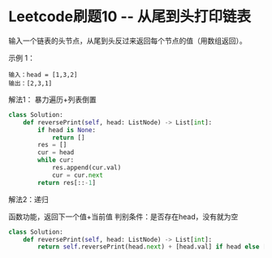 # Leetcode刷题10 -- 从尾到头打印链表
输入一个链表的头节点，从尾到头反过来返回每个节点的值（用数组返回）。


示例 1：
```
输入：head = [1,3,2]
输出：[2,3,1]
```

解法1： 暴力遍历+列表倒置

```Python
class Solution:
    def reversePrint(self, head: ListNode) -> List[int]:
        if head is None:
            return []
        res = []
        cur = head
        while cur:
            res.append(cur.val)
            cur = cur.next
        return res[::-1]
```

解法2：递归

函数功能，返回下一个值+当前值
判别条件：是否存在head，没有就为空
```Python
class Solution:
    def reversePrint(self, head: ListNode) -> List[int]:
        return self.reversePrint(head.next) + [head.val] if head else []
```